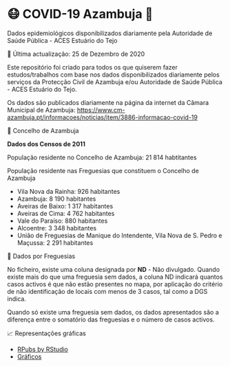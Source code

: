 # 😷️ COVID-19 Azambuja :microbe:
Dados epidemiológicos disponibilizados diariamente pela Autoridade de Saúde Pública - ACES Estuário do Tejo


📅️ Última actualização: 25 de Dezembro de 2020


Este repositório foi criado para todos os que quiserem fazer estudos/trabalhos com base nos dados disponibilizados diariamente pelos serviços
da Protecção Civil de Azambuja e/ou Autoridade de Saúde Pública - ACES Estuário do Tejo.

Os dados são publicados diariamente na página da internet da Câmara Municipal de Azambuja: https://www.cm-azambuja.pt/informacoes/noticias/item/3886-informacao-covid-19

📝 Concelho de Azambuja

<b>Dados dos Censos de 2011</b>

População residente no Concelho de Azambuja: 21 814 habtitantes

População residente nas Freguesias que constituem o Concelho de Azambuja
<ul>
        <li>Vila Nova da Rainha: 926 habitantes</li>
        <li>Azambuja: 8 190 habitantes</li>
        <li>Aveiras de Baixo: 1 317 habitantes</li>
        <li>Aveiras de Cima: 4 762 habitantes</li>
        <li>Vale do Paraíso: 880 habitantes</li>
        <li>Alcoentre: 3 348 habitantes</li>
        <li>União de Freguesias de Manique do Intendente, Vila Nova de S. Pedro e Maçussa: 2 291 habitantes </li>
</ul>


📝 Dados por Freguesias

No ficheiro, existe uma coluna designada por <b>ND</b> - Não divulgado. 
Quando existe mais do que uma freguesia sem dados, a coluna ND indicará quantos casos activos é que não estão presentes no mapa, por aplicação do critério de não identificação de locais com menos de 3 casos, tal como a DGS indica.

Quando só existe uma freguesia sem dados, os dados apresentados são a diferença entre o somatório das freguesias e o número de casos activos.

                

:chart_with_upwards_trend: Representações gráficas
<ul>
        <li><a href="https://rpubs.com/nephrops"> RPubs by RStudio</a></li>
        <li><a href="https://github.com/nephrops/covid19azambuja/tree/main/gr%C3%A1ficos">Gráficos</a></li>
</ul>

